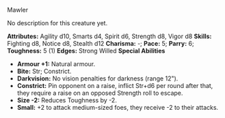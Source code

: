 Mawler

No description for this creature yet.

**Attributes:** Agility d10, Smarts d4, Spirit d6, Strength d8, Vigor
d8
**Skills:** Fighting d8, Notice d8, Stealth d12
**Charisma:** -; **Pace:** 5; **Parry:** 6; **Toughness:** 5 (1)
**Edges:** Strong Willed
**Special Abilities**
- **Armour +1:** Natural armour.
- **Bite:** Str; Constrict.
- **Darkvision:** No vision penalties for darkness (range 12").
- **Constrict:** Pin opponent on a raise, inflict Str+d6 per round after
that, they require a raise on an opposed Strength roll to escape.
- **Size -2:** Reduces Toughness by -2.
- **Small:** +2 to attack medium-sized foes, they receive -2 to their
attacks.

